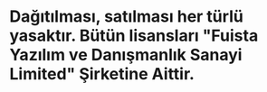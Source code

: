 # Dağıtılması, satılması her türlü yasaktır. Bütün lisansları "Fuista Yazılım ve Danışmanlık Sanayi Limited" Şirketine Aittir.
